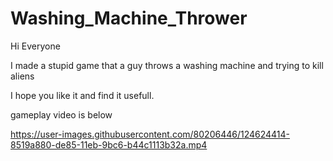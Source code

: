 # Washing_Machine_Thrower
Hi Everyone

I made a stupid game that a guy throws a washing machine and trying to kill aliens

I hope you like it and find it usefull.

gameplay video is below

https://user-images.githubusercontent.com/80206446/124624414-8519a880-de85-11eb-9bc6-b44c1113b32a.mp4

